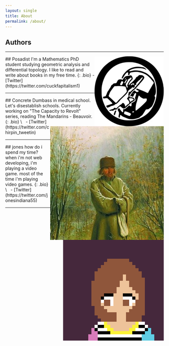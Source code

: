 ```yaml
---
layout: single
title: About
permalink: /about/
---
```

## Authors
<hr/>
<img class="img-logo" align="right" src="/about/images/posadistlogo.PNG">
## Posadist
I'm a Mathematics PhD student studying geometric analysis and differential topology. I like to read and write about books in my free time.
{: .bio}
- [Twitter](https://twitter.com/cuckfapitalism1)
<hr/>
<img class="img-logo" align="right" src="/about/images/wiiuwiiulogo.jpg">
## Concrete
Dumbass in medical school. Let's disestablish schools. Currently working on "The Capacity to Revolt" series, reading The Mandarins - Beauvoir.
{: .bio}
\
&nbsp;
- [Twitter](https://twitter.com/chirpin_tweetin)
<hr/>
<img class="img-logo" align="right" src="/about/images/joneslogo.png">
## jones
how do i spend my time? when i'm not web developing, i'm playing a video game. most of the time i'm playing video games.
{: .bio}
\
&nbsp;
- [Twitter](https://twitter.com/jonesindiana55)
<hr/>
